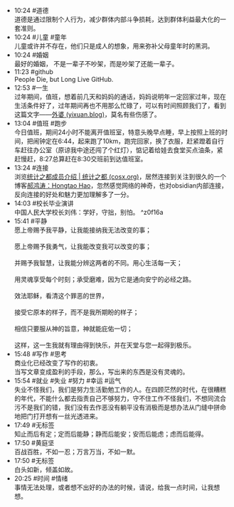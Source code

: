
- 10:24 #道德 <br>道德是通过限制个人行为，减少群体内部斗争损耗，达到群体利益最大化的一套准则。
- 10:24 #儿童 #童年<br>儿童或许并不存在，他们只是成人的想象，用来弥补父母童年时的黑洞。 
- 10:24 #婚姻<br>最好的婚姻， 不是一辈子不吵架，而是吵架了还能一辈子。 
- 11:23 #github<br>People Die, but Long Live GitHub. 
- 12:53 #一生<br>过年期间，值班，想着前几天和妈妈的通话，妈妈说明年一定回家过年，现在生活条件好了，过年期间再也不用那么忙碌了，可以有时间照顾我们了，看到这篇文字——[外婆 (yixuan.blog)](https://yixuan.blog/cn/2021/12/grandmother/)，莫名有些伤感了。 
- 13:04 #值班 #跑步 <br>今日值班，期间24小时不能离开值班室，特意头晚早点睡，早上按照上班的时间，把闹钟定在6:44，起来跑了10km，跑完回家，换了衣服，赶紧蹬着自行车赶往办公室（原谅我中途还闯了个红灯），惦记着给娃去食堂买点油条，紧赶慢赶，8:27总算赶在8:30交班前到达值班室。
- 13:24 #连接<br>浏览[统计之都成员介绍 | 统计之都 (cosx.org)](https://cosx.org/members/)，居然连接到关注到很久的一个博客[郝鸿涛：Hongtao Hao](https://hongtaoh.com/cn/)，忽然感觉网络的神奇，也对obsidian内部连接，反向连接的好处和魅力更加理解多了一分。
- 14:03 #校长毕业演讲<br>中国人民大学校长刘伟：学好，守拙，别怕。  ^z0f16a
- 15:41 #平静<br>愿上帝赐予我平静，让我能接纳我无法改变的事；<br><br>愿上帝赐予我勇气，让我能改变我可以改变的事；<br><br>并赐予我智慧，让我能分辨这两者的不同。用心生活每一天；<br><br>用灵魂享受每个时刻；承受磨难，因为它是通向安宁的必经之路。<br><br>效法耶稣，看清这个罪恶的世界，<br><br>接受它原本的样子，而不是我所期盼的样子；<br><br>相信只要服从神的旨意，神就能庇佑一切；<br><br>这样，这一生我就有理由得到快乐，并在天堂与您一起得到极乐。 
- 15:48 #写作 #思考 <br>商业化已经改变了写作的初衷。<br>当写文章变成盈利的手段，那么，写出来的东西是没有灵魂的。
- 15:54 #就业 #失业 #努力 #幸运 #运气<br>失业不怪我们，我们是努力生活勤勉工作的人。在四顾茫然的时代，在很糟糕的年代，不能什么都去指责自己不够努力，守不住工作不怪我们，不想同流合污不是我们的错，我们没有去作恶没有躺平没有消极而是想办法从门缝中拼命地把门打开想有一丝光透进来。 
- 17:49 #无标签<br>知止而后有定；定而后能静；静而后能安；安而后能虑；虑而后能得。 
- 17:50 #黄庭坚<br>百战百胜，不如一忍；万言万当，不如一默。 
- 17:50 #无标签 <br>白头如新，倾盖如故。
- 20:25 #时间 #情绪<br>事情无法处理，或者想不出好的办法的时候，请说，给我一点时间，让我想想。 